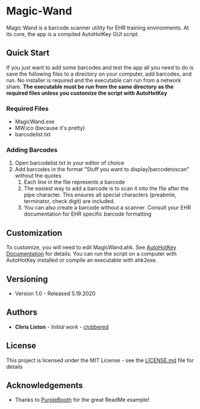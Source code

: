 # Magic-Wand
Magic Wand is a barcode scanner utility for EHR training environments. At its core, the app is a compiled AutoHotKey GUI script.

## Quick Start
If you just want to add some barcodes and test the app all you need to do is save the following files to a directory on your computer, add barcodes, and run. No installer is required and the executable can run from a network share. **The executable must be run from the same directory as the required files unless you customize the script with AutoHotKey**

### Required Files
* MagicWand.exe
* MW.ico (because it's pretty)
* barcodelist.txt

### Adding Barcodes
1. Open barcodelist.txt in your editor of choice
2. Add barcodes in the format "Stuff you want to display|barcodetoscan" without the quotes
    1. Each line in the file represents a barcode
    2. The easiest way to add a barcode is to scan it into the file after the pipe character. This ensures all special characters (preabmle, terminator, check digit) are included.
    3. You can also create a barcode without a scanner. Consult your EHR documentation for EHR specific barcode formatting

## Customization
To customize, you will need to edit MagicWand.ahk. See [AutoHotKey Documentation](https://www.autohotkey.com/docs/AutoHotkey.htm) for details. You can run the script on a computer with AutoHotKey installed or compile an executable with ahk2exe.

## Versioning 
* Version 1.0 - Released 5.19.2020

## Authors
* **Chris Liston** - *Initial work* - [clobbered](https://github.com/clobbered)

## License

This project is licensed under the MIT License - see the [LICENSE.md](LICENSE.md) file for details

## Acknowledgements
* Thanks to [PurpleBooth](https://github.com/PurpleBooth) for the great ReadMe example!
